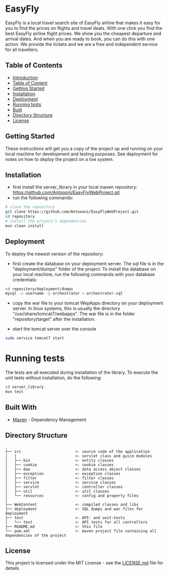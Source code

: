 # EasyFly
EasyFly is a local travel search site of EasyFly airline that makes it easy for you to find the prices on flights and travel deals. 
With one click you find the best EasyFly airline flight prices. We show you the cheapest departure and arrival dates. 
And when you are ready to book, you can do this with one action. We provide the tickets and we are a free and independent service for all travellers.
## Table of Contents

- [Introduction](#EasyFly)
- [Table of Content](#table-of-contents)
- [Getting Started](#getting-started)
- [Installation](#installation)
- [Deployment](#deployment)
- [Running tests](#running-tests)
- [Built](#built-with)
- [Directory Structure](#directory-structure)
- [License](#license)

## Getting Started
These instructions will get you a copy of the project up and running on your local machine for development and testing purposes. See deployment for notes on how to deploy the project on a live system.
## Installation

- first install the server_library in your local maven repository: https://github.com/Antoooni/EasyFlyWebProject.git
- run the following commands:

```bash
# clone the repository
git clone https://github.com/Antoooni/EasyFlyWebProject.git
cd repository
# install the project's dependencies
mvn clean install
```

## Deployment

To deploy the newest version of the repository:

- first create the database on your deployment server. The sql file is in the "deployment/dumps" folder of the project. To install the database on your local machine, run the following commands with your database credentials:

```bash
cd repository/deployment/dumps
mysql -u username -p orchestrator < orchestrator.sql
```

- copy the war file to your tomcat WepApps directory on your deployment server. In linux systems, this is usually the directory "/usr/share/tomcat7/webapps". The war file is in the folder "repository/target" after the installation.

- start the tomcat server over the console

```bash
sudo service tomcat7 start
```

# Running tests

The tests are all executed during installation of the library. To execute the unit tests
without installation, do the following:

```bash
cd server_library
mvn test
```

## Built With

* [Maven](https://maven.apache.org/) - Dependency Management


## Directory Structure

```
.
├── src                        <- source code of the application
|   |                          <- servlet class and guice modules 
│   ├── bin                    <- entity classes
│   ├── cookie                 <- cookie classes
│   ├── dao                    <- data access object classes
│   ├── exception              <- exception classes
│   ├── filter                 <- filter classes
│   ├── service                <- service classes
│   ├── servlet                <- controller classes
│   ├── util                   <- util classes
│   └── resources              <- config and property files
│   
├── WebContent                 <- compiled classes and libs
├── deployment                 <- SQL dumps and war files for deployment
├── test                       <- API- and unit-tests
│   └── test                   <- API tests for all controllers
├── README.md                  <- this file
└── pom.xml                    <- maven project file containing all dependencies of the project
```

## License

This project is licensed under the MIT License - see the [LICENSE.md](LICENSE) file for details
